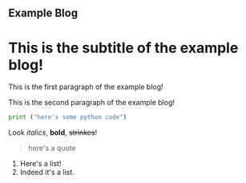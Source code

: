 ## Example Blog
<!--Authors: Gabies-->
# This is the subtitle of the example blog!
  
<p>This is the first paragraph of the example blog! </p>
<p>This is the second paragraph of the example blog! </p>

```python
print ("here's some python code")
```

Look _italics_, __bold__, ~~strinkes~~! </br>

>here's a quote

1. Here's a list!
2. Indeed it's a list.
